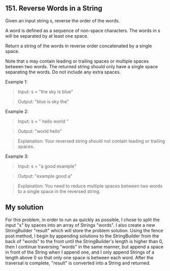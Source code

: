 ## 151. Reverse Words in a String

Given an input string s, reverse the order of the words.

A word is defined as a sequence of non-space characters. The words in s will be separated by at least one space.

Return a string of the words in reverse order concatenated by a single space.

Note that s may contain leading or trailing spaces or multiple spaces between two words. The returned string should only have a single space separating the words. Do not include any extra spaces.

Example 1:
> Input: s = "the sky is blue"

> Output: "blue is sky the"

Example 2:
> Input: s = "  hello world  "

> Output: "world hello"

> Explanation: Your reversed string should not contain leading or trailing spaces.

Example 3:
> Input: s = "a good   example"

> Output: "example good a"

> Explanation: You need to reduce multiple spaces between two words to a single space in the reversed string.

## My solution
For this problem, in order to run as quickly as possible, I chose to split the input "s" by spaces into an array of Strings "words". I also
create a new StringBuilder "result" which will store the problem solution. Using the fence post method, I begin by appending solutions to
the StringBuilder from the back of "words" to the front until the StringBuilder's length is higher than 0, then I continue traversing "words"
in the same manner, but append a space in front of the String when I append one, and I only append Strings of a length above 0 so that only one space is between each word. After the traversal is complete, "result" is converted into a String and returned.
